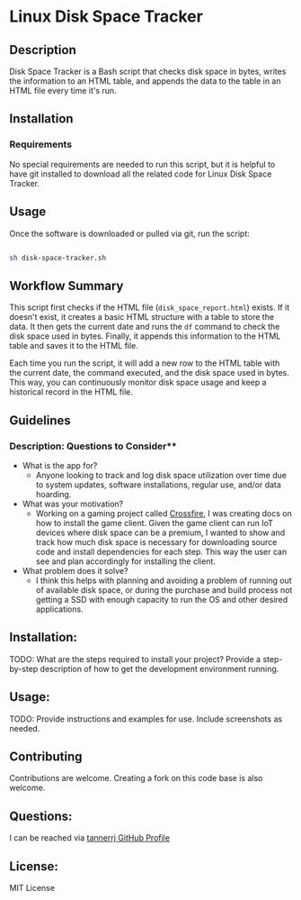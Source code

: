 # Linux Disk Space Tracker

## Description

Disk Space Tracker is a Bash script that checks disk space in bytes, writes the information to an HTML table, and appends the data to the table in an HTML file every time it's run.

## Installation

### Requirements

No special requirements are needed to run this script, but it is helpful to have git installed to download all the related code for Linux Disk Space Tracker.

## Usage

Once the software is downloaded or pulled via git, run the script:

```Bash

sh disk-space-tracker.sh

```

## Workflow Summary

This script first checks if the HTML file (`disk_space_report.html`) exists. If it doesn't exist, it creates a basic HTML structure with a table to store the data. It then gets the current date and runs the `df` command to check the disk space used in bytes. Finally, it appends this information to the HTML table and saves it to the HTML file.

Each time you run the script, it will add a new row to the HTML table with the current date, the command executed, and the disk space used in bytes. This way, you can continuously monitor disk space usage and keep a historical record in the HTML file.

## Guidelines

### Description: Questions to Consider**

 * What is the app for?
   * Anyone looking to track and log disk space utilization over time due to system updates, software installations, regular use, and/or data hoarding.
 * What was your motivation?
   * Working on a gaming project called [Crossfire](https://sourceforge.net/projects/crossfire/), I was creating docs on how to install the game client. Given the game client can run IoT devices where disk space can be a premium, I wanted to show and track how much disk space is necessary for downloading source code and install dependencies for each step. This way the user can see and plan accordingly for installing the client.
 * What problem does it solve?
   * I think this helps with planning and avoiding a problem of running out of available disk space, or during the purchase and build process not getting a SSD with enough capacity to run the OS and other desired applications.

## Installation:

TODO: What are the steps required to install your project? Provide a step-by-step description of how to get the development environment running.

## Usage:

TODO: Provide instructions and examples for use. Include screenshots as needed.

## Contributing

Contributions are welcome. Creating a fork on this code base is also welcome.

## Questions:

I can be reached via [tannerrj GitHub Profile](https://github.com/tannerrj)

## License:

MIT License
